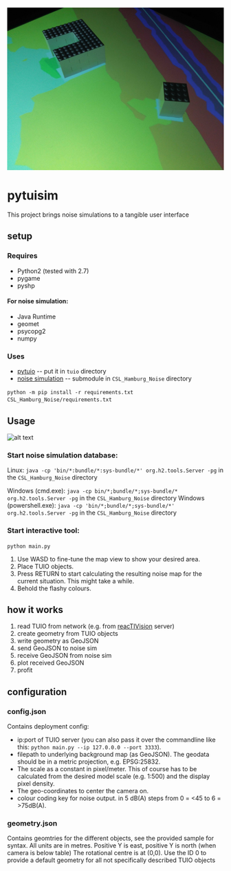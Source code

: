 ![alt text](docs/imagetop.jpg "pytuisim in action")

# pytuisim

This project brings noise simulations to a tangible user interface

## setup

### Requires
* Python2 (tested with 2.7)
* pygame
* pyshp
#### For noise simulation:
* Java Runtime
* geomet
* psycopg2
* numpy


### Uses
* [pytuio](https://code.google.com/archive/p/pytuio/) -- put it in ```tuio``` directory
* [noise simulation](https://github.com/CityScope/CSL_Hamburg_Noise) -- submodule in ```CSL_Hamburg_Noise``` directory
  

```python -m pip install -r requirements.txt CSL_Hamburg_Noise/requirements.txt```

## Usage

![alt text](docs/chart-setup01.png "setup overview")

### Start noise simulation database:
Linux: ```java -cp 'bin/*:bundle/*:sys-bundle/*' org.h2.tools.Server -pg``` in the ```CSL_Hamburg_Noise``` directory

Windows (cmd.exe): ```java -cp bin/*;bundle/*;sys-bundle/* org.h2.tools.Server -pg``` in the ```CSL_Hamburg_Noise``` directory
Windows (powershell.exe): ```java -cp 'bin/*;bundle/*;sys-bundle/*' org.h2.tools.Server -pg``` in the ```CSL_Hamburg_Noise``` directory

### Start interactive tool:
``` python main.py ```

1. Use WASD to fine-tune the map view to show your desired area.
2. Place TUIO objects.
3. Press RETURN to start calculating the resulting noise map for the current situation. This might take a while.
4. Behold the flashy colours.

## how it works

1. read TUIO from network (e.g. from [reacTIVision](http://reactivision.sourceforge.net/#files) server)
2. create geometry from TUIO objects
3. write geometry as GeoJSON
4. send GeoJSON to noise sim
5. receive GeoJSON from noise sim
6. plot received GeoJSON
7. profit

## configuration

### config.json
Contains deployment config: 
* ip:port of TUIO server (you can also pass it over the commandline like this: ```python main.py --ip 127.0.0.0 --port 3333```).
* filepath to underlying background map (as GeoJSON). The geodata should be in a metric projection, e.g. EPSG:25832.
* The scale as a constant in pixel/meter. This of course has to be calculated from the desired model scale (e.g. 1:500) and the display pixel density.
* The geo-coordinates to center the camera on.
* colour coding key for noise output. in 5 dB(A) steps from 0 = <45 to 6 = >75dB(A).

### geometry.json
Contains geomtries for the different objects, see the provided sample for syntax. All units are in metres. Positive Y is east, positive Y is north (when camera is below table)
The rotational centre is at (0,0).
Use the ID 0 to provide a default geometry for all not specifically described TUIO objects